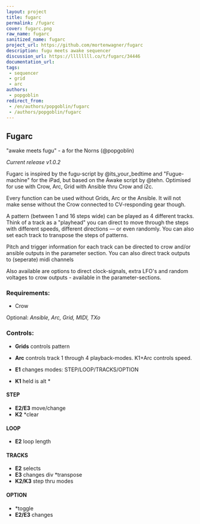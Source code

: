 ```yaml
---
layout: project
title: fugarc
permalink: /fugarc
cover: fugarc.png
raw_name: fugarc
sanitized_name: fugarc
project_url: https://github.com/mortenwagner/fugarc
description: fugu meets awake sequencer
discussion_url: https://llllllll.co/t/fugarc/34446
documentation_url: 
tags:
 - sequencer
 - grid
 - arc
authors:
 - popgoblin
redirect_from:
 - /en/authors/popgoblin/fugarc
 - /authors/popgoblin/fugarc
---
```

## Fugarc

"awake meets fugu" - a for the Norns (@popgoblin)

*Current release v1.0.2*

Fugarc is inspired by the fugu-script by @its_your_bedtime  and "Fugue-machine" for the iPad, but based on the Awake script by @tehn. Optimised for use with Crow, Arc, Grid with Ansible thru Crow and i2c.

Every function can be used without Grids, Arc or the Ansible. It will not make sense without the Crow connected to CV-responding gear though.

A pattern (between 1 and 16 steps wide) can be played as 4 different tracks.
Think of a track as a "playhead" you can direct to move through the steps with different speeds, different directions — or even randomly. You can also set each track to transpose the steps of patterns.

Pitch and trigger information for each track can be directed to crow and/or ansible outputs in the parameter section. You can also direct track outputs to (seperate) midi channels

Also available are options to direct clock-signals, extra LFO's and random voltages to crow outputs - available in the parameter-sections.

### Requirements:
- Crow

Optional: *Ansible, Arc, Grid, MIDI, TXo*

### Controls:
- **Grids** controls pattern

- **Arc** controls track 1 through 4 playback-modes. K1+Arc controls speed.

- **E1** changes modes:
	STEP/LOOP/TRACKS/OPTION

- **K1** held is alt *

#### STEP
- **E2/E3** move/change
- **K2**  *clear
#### LOOP
- **E2** loop length
#### TRACKS
- **E2** selects
- **E3** changes div *transpose
- **K2/K3** step thru  modes
#### OPTION
- *toggle
- **E2/E3** changes
